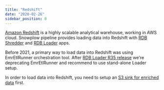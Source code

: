 ```yaml
---
title: "Redshift"
date: "2020-02-26"
sidebar_position: 0
---
```


[Amazon Redshift](https://aws.amazon.com/redshift/) is a highly scalable analytical warehouse, working in AWS cloud. Snowplow pipeline provides loading data into Redshift with [RDB Shredder](/docs/open-source-components-and-applications/snowplow-rdb-loader/rdb-shredder/) and [RDB Loader](/docs/open-source-components-and-applications/snowplow-rdb-loader/rdb-loader/) apps.

Before 2021, a primary way to load data into Redshift was using EmrEtlRunner orchestration tool. After [RDB Loader R35 release](/docs/pipeline-components-and-applications/loaders-storage-targets/snowplow-rdb-loader/r35-upgrade-guide/#new-configuration-file) we're deprecating EmrEtlRunner and recommend to use stand-alone Loader setup.

In order to load data into Redshift, you need to setup an [S3 sink for enriched data](/docs/getting-started-on-snowplow-open-source/setup-snowplow-on-aws/setup-destinations/load-data-to-s3/) first.
